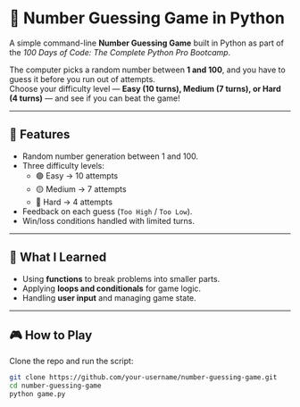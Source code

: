 # 🎯 Number Guessing Game in Python

A simple command-line **Number Guessing Game** built in Python as part of the *100 Days of Code: The Complete Python Pro Bootcamp*.

The computer picks a random number between **1 and 100**, and you have to guess it before you run out of attempts.  
Choose your difficulty level — **Easy (10 turns), Medium (7 turns), or Hard (4 turns)** — and see if you can beat the game!

---

## 🚀 Features
- Random number generation between 1 and 100.
- Three difficulty levels:
  - 🟢 Easy → 10 attempts  
  - 🟡 Medium → 7 attempts  
  - 🔴 Hard → 4 attempts
- Feedback on each guess (`Too High` / `Too Low`).
- Win/loss conditions handled with limited turns.

---

## 🧠 What I Learned
- Using **functions** to break problems into smaller parts.  
- Applying **loops and conditionals** for game logic.  
- Handling **user input** and managing game state.  

---

## 🎮 How to Play
Clone the repo and run the script:

```bash
git clone https://github.com/your-username/number-guessing-game.git
cd number-guessing-game
python game.py
